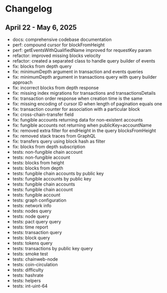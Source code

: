 # Changelog

## April 22 - May 6, 2025

- docs: comprehensive codebase documentation
- perf: compound cursor for blockFromHeight
- perf: getEventsWithQualifiedName improved for requestKey param
- refactor: improved missing blocks velocity
- refactor: created a separated class to handle query builder of events
- fix: blocks from depth query
- fix: minimumDepth argument in transaction and events queries
- fix: minimumDepth argument in transactions query with query builder approach
- fix: incorrect blocks from depth response
- fix: missing index migrations for transactions and transactionsDetails
- fix: transaction order response when creation time is the same
- fix: missing encoding of cursor ID when length of pagination equals one
- fix: transaction counter for association with a particular block
- fix: cross-chain-transfer field
- fix: fungible accounts returning data for non-existent accounts
- fix: fungible accounts not returning when publicKey=accountName
- fix: removed extra filter for endHeight in the query blocksFromHeight
- fix: removed stack traces from GraphQL
- fix: transfers query using block hash as filter
- fix: blocks from depth subscription
- tests: non-fungible chain account
- tests: non-fungible account
- tests: blocks from height
- tests: blocks from depth
- tests: fungible chain accounts by public key
- tests: fungible accounts by public key
- tests: fungible chain accounts
- tests: fungible chain account
- tests: fungible account
- tests: graph configuration
- tests: network info
- tests: nodes query
- tests: node query
- tests: pact query query
- tests: time report
- tests: transaction query
- tests: block query
- tests: tokens query
- tests: transactions by public key query
- tests: smoke test
- tests: chainweb-node
- tests: coin-circulation
- tests: difficulty
- tests: hashrate
- tests: helpers
- tests: int-uint-64
